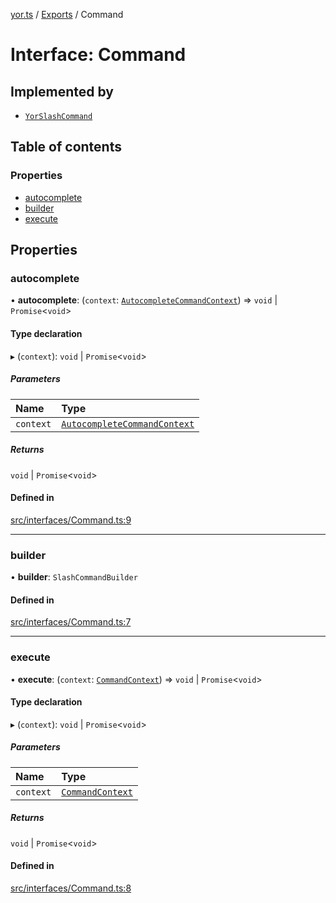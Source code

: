 [yor.ts](../README.md) / [Exports](../modules.md) / Command

# Interface: Command

## Implemented by

- [`YorSlashCommand`](../classes/YorSlashCommand.md)

## Table of contents

### Properties

- [autocomplete](Command.md#autocomplete)
- [builder](Command.md#builder)
- [execute](Command.md#execute)

## Properties

### autocomplete

• **autocomplete**: (`context`: [`AutocompleteCommandContext`](../classes/AutocompleteCommandContext.md)) => `void` \| `Promise`\<`void`\>

#### Type declaration

▸ (`context`): `void` \| `Promise`\<`void`\>

##### Parameters

| Name | Type |
| :------ | :------ |
| `context` | [`AutocompleteCommandContext`](../classes/AutocompleteCommandContext.md) |

##### Returns

`void` \| `Promise`\<`void`\>

#### Defined in

[src/interfaces/Command.ts:9](https://github.com/OreOreki/yor.ts/blob/f601845/src/interfaces/Command.ts#L9)

___

### builder

• **builder**: `SlashCommandBuilder`

#### Defined in

[src/interfaces/Command.ts:7](https://github.com/OreOreki/yor.ts/blob/f601845/src/interfaces/Command.ts#L7)

___

### execute

• **execute**: (`context`: [`CommandContext`](../classes/CommandContext.md)) => `void` \| `Promise`\<`void`\>

#### Type declaration

▸ (`context`): `void` \| `Promise`\<`void`\>

##### Parameters

| Name | Type |
| :------ | :------ |
| `context` | [`CommandContext`](../classes/CommandContext.md) |

##### Returns

`void` \| `Promise`\<`void`\>

#### Defined in

[src/interfaces/Command.ts:8](https://github.com/OreOreki/yor.ts/blob/f601845/src/interfaces/Command.ts#L8)
